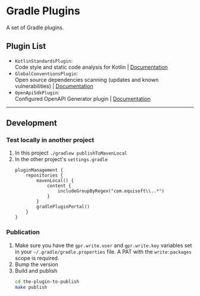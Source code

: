 # Gradle Plugins

A set of Gradle plugins.

## Plugin List

- `KotlinStandardsPlugin`:  
  Code style and static code analysis for Kotlin | [Documentation](./kotlin/README.md)
- `GlobalConventionsPlugin`:  
  Open source dependencies scanning (updates and known vulnerabilities) | [Documentation](./global-conventions/README.md)
- `OpenApiSdkPlugin`:  
  Configured OpenAPI Generator plugin | [Documentation](./openapi-sdk/README.md)

---

## Development

### Test locally in another project

1. In this project `./gradlew publishToMavenLocal`
1. In the other project's `settings.gradle`
    ```
    pluginManagement {
        repositories {
            mavenLocal() {
                content {
                    includeGroupByRegex("com.equisoft\\..*")
                }
            }
            gradlePluginPortal()
        }
    }
    ```

### Publication

1. Make sure you have the `gpr.write.user` and `gpr.write.key` variables set in
   your `~/.gradle/gradle.properties` file. A PAT with the `write:packages` scope is required.
1. Bump the version
1. Build and publish
    ```bash
    cd the-plugin-to-publish
    make publish
    ```
